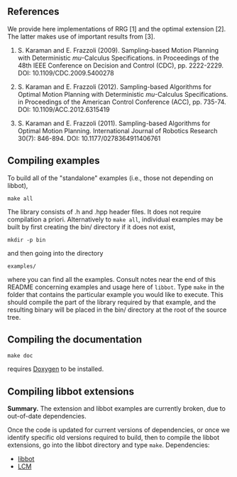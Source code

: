 References
----------

We provide here implementations of RRG [1] and the optimal extension [2]. The
latter makes use of important results from [3].

1. S. Karaman and E. Frazzoli (2009). Sampling-based Motion Planning with
  Deterministic $mu$-Calculus Specifications. in Proceedings of the 48th IEEE
  Conference on Decision and Control (CDC), pp. 2222-2229.
  DOI: 10.1109/CDC.2009.5400278

2. S. Karaman and E. Frazzoli (2012). Sampling-based Algorithms for Optimal
  Motion Planning with Deterministic $mu$-Calculus Specifications. in
  Proceedings of the American Control Conference (ACC), pp. 735-74.
  DOI: 10.1109/ACC.2012.6315419

3. S. Karaman and E. Frazzoli (2011). Sampling-based Algorithms for Optimal
  Motion Planning. International Journal of Robotics Research 30(7): 846-894.
  DOI: 10.1177/0278364911406761


Compiling examples
------------------

To build all of the "standalone" examples (i.e., those not depending on libbot),

    make all

The library consists of .h and .hpp header files.  It does not require
compilation a priori.  Alternatively to `make all`, individual examples may be
built by first creating the bin/ directory if it does not exist,

    mkdir -p bin

and then going into the directory

    examples/

where you can find all the examples. Consult notes near the end of this README
concerning examples and usage here of `libbot`. Type `make` in the folder that
contains the particular example you would like to execute. This should compile
the part of the library required by that example, and the resulting binary will
be placed in the bin/ directory at the root of the source tree.


Compiling the documentation
---------------------------

    make doc

requires [Doxygen](http://www.doxygen.org/) to be installed.


Compiling libbot extensions
---------------------------

**Summary.** The extension and libbot examples are currently broken, due to
out-of-date dependencies.

Once the code is updated for current versions of dependencies, or once we
identify specific old versions required to build, then to compile the libbot
extensions, go into the libbot directory and type `make`.  Dependencies:

* [libbot](https://code.google.com/p/libbot/)
* [LCM](https://lcm-proj.github.io/)
